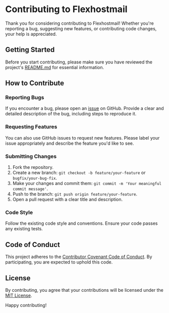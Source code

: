 # Contributing to Flexhostmail

Thank you for considering contributing to Flexhostmail! Whether you're reporting a bug, suggesting new features, or contributing code changes, your help is appreciated.

## Getting Started

Before you start contributing, please make sure you have reviewed the project's [README.md](https://github.com/IntegerAlex/flexhostmail/blob/main/README.md) for essential information.

## How to Contribute

### Reporting Bugs

If you encounter a bug, please open an [issue](https://github.com/IntegerAlex/flexhostmail/issues) on GitHub. Provide a clear and detailed description of the bug, including steps to reproduce it.

### Requesting Features

You can also use GitHub issues to request new features. Please label your issue appropriately and describe the feature you'd like to see.

### Submitting Changes

1. Fork the repository.
2. Create a new branch: `git checkout -b feature/your-feature` or `bugfix/your-bug-fix`.
3. Make your changes and commit them: `git commit -m 'Your meaningful commit message'`.
4. Push to the branch: `git push origin feature/your-feature`.
5. Open a pull request with a clear title and description.

### Code Style

Follow the existing code style and conventions. Ensure your code passes any existing tests.

## Code of Conduct

This project adheres to the [Contributor Covenant Code of Conduct](CODE_OF_CONDUCT.md). By participating, you are expected to uphold this code.

## License

By contributing, you agree that your contributions will be licensed under the [MIT License](LICENSE).

Happy contributing!
